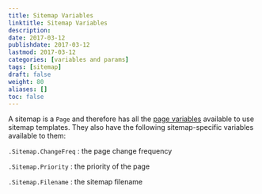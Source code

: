 ```yaml
---
title: Sitemap Variables
linktitle: Sitemap Variables
description:
date: 2017-03-12
publishdate: 2017-03-12
lastmod: 2017-03-12
categories: [variables and params]
tags: [sitemap]
draft: false
weight: 80
aliases: []
toc: false
---
```


A sitemap is a `Page` and therefore has all the [page variables][pagevars] available to use sitemap templates. They also have the following sitemap-specific variables available to them:

`.Sitemap.ChangeFreq`
: the page change frequency

`.Sitemap.Priority`
: the priority of the page

`.Sitemap.Filename`
: the sitemap filename

[pagevars]: /variables/page/